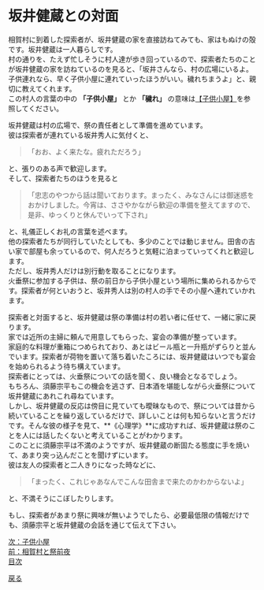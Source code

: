 # 坂井健蔵との対面  
  
相賀村に到着した探索者が、坂井健蔵の家を直接訪ねてみても、家はもぬけの殻です。坂井健蔵は一人暮らしです。  
村の通りを、たえず忙しそうに村人達が歩き回っているので、探索者たちのことが坂井健蔵の家を訪ねているのを見ると、「坂井さんなら、村の広場にいるよ。子供連れなら、早く子供小屋に連れていったほうがいい。穢れちまうよ」と、親切に教えてくれます。  
この村人の言葉の中の **「子供小屋」** とか **「穢れ」** の意味は[【子供小屋】](016_子供小屋.md)を参照してください。  
 
坂井健蔵は村の広場で、祭の責任者として準備を進めています。  
彼は探索者が連れている坂井秀人に気付くと、

>「おお、よく来たな。疲れただろう」  

と、張りのある声で歓迎します。  
そして、探索者たちのほうを見ると  

> 「忠志のやつから話は聞いております。まったく、みなさんには御迷惑をおかけしました。今宵は、ささやかながら歓迎の準備を整えてますので、是非、ゆっくりと休んでいって下され」  

と、礼儀正しくお礼の言葉を述べます。  
他の探索者たちが同行していたとしても、多少のことでは動じません。田舎の古い家で部屋も余っているので、何人だろうと気軽に泊まっていってくれと歓迎します。  
ただし、坂井秀人だけは別行動を取ることになります。  
火垂祭に参加する子供は、祭の前日から子供小屋という場所に集められるからです。探索者が何といおうと、坂井秀人は別の村人の手でその小屋へ連れていかれます。  
  
探索者と対面すると、坂井健蔵は祭の準備は村の若い者に任せて、一緒に家に戻ります。  
家では近所の主婦に頼んで用意してもらった、宴会の準備が整っています。  
家庭的な料理が重箱につめられており、あとはビール瓶と一升瓶がずらりと並んでいます。探索者が荷物を置いて落ち着いたころには、坂井健蔵はいつでも宴会を始められるよう待ち構えています。  
探索者にとっては、火垂祭についての話を聞く、良い機会となるでしょう。  
もちろん、須藤宗平もこの機会を逃さず、日本酒を堪能しながら火垂祭について坂井健蔵にあれこれ尋ねています。  
しかし、坂井健蔵の反応は傍目に見ていても曖昧なもので、祭については昔から続いていることを繰り返しているだけで、詳しいことは何も知らないと言うだけです。そんな彼の様子を見て、**《心理学》**に成功すれば、坂井健蔵は祭のことを人には話したくないと考えていることがわかります。  
このことに須藤宗平は不満のようですが、坂井健蔵の断固たる態度に手を焼いて、あまり突っ込んだことを聞けずにいます。  
彼は友人の探索者と二人きりになった時などに、  

> 「まったく、これじゃあなんでこんな田舎まで来たのかわからないよ」  

と、不満そうにこぼしたりします。  
  
もし、探索者があまり祭に興味が無いようでしたら、必要最低限の情報だけでも、須藤宗平と坂井健蔵の会話を通じて伝えて下さい。  


[次：子供小屋](016_子供小屋.md)  
[前：相賀村と祭前夜](014_相賀村と祭前夜.md)  
[目次](004_シナリオ目次.md)  

<a href="javascript:history.back()">戻る</a>  

